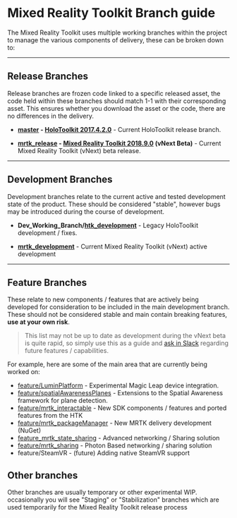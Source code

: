 # Mixed Reality Toolkit Branch guide

The Mixed Reality Toolkit uses multiple working branches within the project to manage the various components of delivery, these can be broken down to:

---
## Release Branches

Release branches are frozen code linked to a specific released asset, the code held within these branches should match 1-1 with their corresponding asset.
This ensures whether you download the asset or the code, there are no differences in the delivery.

* **[master](https://github.com/Microsoft/MixedRealityToolkit-Unity) - [HoloToolkit 2017.4.2.0](https://github.com/Microsoft/MixedRealityToolkit-Unity/releases/tag/2017.4.2.0)** - Current HoloToolkit release branch.

* **[mrtk_release](https://github.com/Microsoft/MixedRealityToolkit-Unity/tree/mrtk_release) - [Mixed Reality Toolkit 2018.9.0](https://github.com/Microsoft/MixedRealityToolkit-Unity/releases/tag/2018.9.0-Beta) (vNext Beta)** - Current Mixed Reality Toolkit (vNext) beta release.

---
## Development Branches

Development branches relate to the current active and tested development state of the product.  These should be considered "stable", however bugs may be introduced during the course of development.

* **Dev_Working_Branch/[htk_development](https://github.com/Microsoft/MixedRealityToolkit-Unity/tree/htk_development)** - Legacy HoloToolkit development / fixes.

* **[mrtk_development](https://github.com/Microsoft/MixedRealityToolkit-Unity/tree/mrtk_development)** - Current Mixed Reality Toolkit (vNext) active development

---
## Feature Branches

These relate to new components / features that are actively being developed for consideration to be included in the main development branch.
These should not be considered stable and main contain breaking features, **use at your own risk**.

> This list may not be up to date as development during the vNext beta is quite rapid, so simply use this as a guide and [ask in Slack](https://holodevelopersslack.azurewebsites.net/) regarding future features / capabilities.

For example, here are some of the main area that are currently being worked on:

* [feature/LuminPlatform](https://github.com/Microsoft/MixedRealityToolkit-Unity/tree/feature/LuminPlatform) - Experimental Magic Leap device integration.
* [feature/spatialAwarenessPlanes](https://github.com/Microsoft/MixedRealityToolkit-Unity/tree/feature/spatialAwarenessPlanes) - Extensions to the Spatial Awareness framework for  plane detection.
* [feature/mrtk_interactable](https://github.com/Microsoft/MixedRealityToolkit-Unity/tree/feature/mrtk_interactable) - New SDK components / features and ported features from the HTK
* [feature/mrtk_packageManager](https://github.com/Microsoft/MixedRealityToolkit-Unity/tree/feature/mrtk_packageManager) - New MRTK delivery development (NuGet)
* [feature_mrtk_state_sharing](https://github.com/Microsoft/MixedRealityToolkit-Unity/tree/feature_mrtk_state_sharing) - Advanced networking / Sharing solution
* [feature/mrtk_sharing](https://github.com/Microsoft/MixedRealityToolkit-Unity/tree/feature/mrtk_sharing) - Photon Based networking / sharing solution
* feature/SteamVR - (future) Adding native SteamVR support

## Other branches
Other branches are usually temporary or other experimental WIP.  occasionally you will see "Staging" or "Stabilization" branches which are used temporarily for the Mixed Reality Toolkit release process
